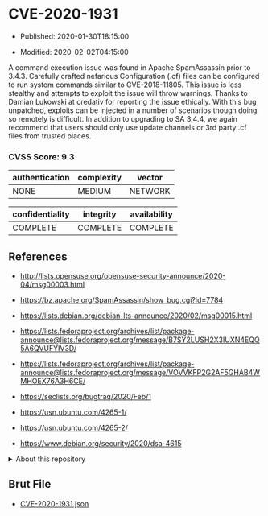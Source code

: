 # CVE-2020-1931

- Published: 2020-01-30T18:15:00

- Modified: 2020-02-02T04:15:00

A command execution issue was found in Apache SpamAssassin prior to 3.4.3. Carefully crafted nefarious Configuration (.cf) files can be configured to run system commands similar to CVE-2018-11805. This issue is less stealthy and attempts to exploit the issue will throw warnings. Thanks to Damian Lukowski at credativ for reporting the issue ethically. With this bug unpatched, exploits can be injected in a number of scenarios though doing so remotely is difficult. In addition to upgrading to SA 3.4.4, we again recommend that users should only use update channels or 3rd party .cf files from trusted places.

### CVSS Score: **9.3**

| authentication | complexity | vector |
| --- | --- | --- |
| NONE | MEDIUM | NETWORK |

| confidentiality | integrity | availability |
| --- | --- | --- |
| COMPLETE | COMPLETE | COMPLETE |

## References

* http://lists.opensuse.org/opensuse-security-announce/2020-04/msg00003.html

* https://bz.apache.org/SpamAssassin/show_bug.cgi?id=7784

* https://lists.debian.org/debian-lts-announce/2020/02/msg00015.html

* https://lists.fedoraproject.org/archives/list/package-announce@lists.fedoraproject.org/message/B7SY2LUSH2X3IUXN4EQQ5A6QVUFYIV3D/

* https://lists.fedoraproject.org/archives/list/package-announce@lists.fedoraproject.org/message/VOVVKFP2G2AF5GHAB4WMHOEX76A3H6CE/

* https://seclists.org/bugtraq/2020/Feb/1

* https://usn.ubuntu.com/4265-1/

* https://usn.ubuntu.com/4265-2/

* https://www.debian.org/security/2020/dsa-4615

<details>
<summary>About this repository</summary> 

  This repository is part of the project [Live Hack CVE](https://github.com/Live-Hack-CVE). Main website can be found [www.live-hack.org](https://www.live-hack.org) 
  
  Made by [Sn0wAlice](https://github.com/Sn0wAlice) for the people that care about security and need to have a feed of the latest CVEs. Hope you enjoy it, don't forget to star the repo and follow me on [Twitter](https://twitter.com/Sn0wAlice) and [Github](https://github.com/Sn0wAlice). And that is my [personnal website](https://www.alice-snow.me/)

  - [Home Page](https://github.com/Live-Hack-CVE)
  - [Framework](https://github.com/Live-Hack-CVE/cve-framework)
  - [CVE database](https://github.com/Live-Hack-CVE/full_database)
  - [Changelog](https://github.com/Live-Hack-CVE/Changelog)
</details>

## Brut File

* [CVE-2020-1931.json](https://raw.githubusercontent.com/Live-Hack-CVE/full_database/main/cves/2020/CVE-2020-1931.json)

